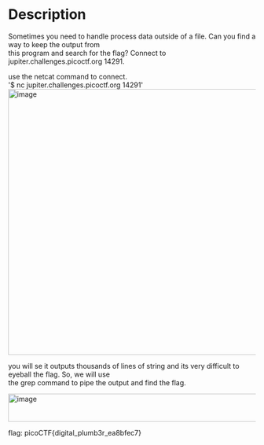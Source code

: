 # Description
Sometimes you need to handle process data outside of a file. Can you find a way to keep the output from <br>
this program and search for the flag? Connect to jupiter.challenges.picoctf.org 14291.<br>

use the netcat command to connect.<br>
'$ nc jupiter.challenges.picoctf.org 14291'<br>
<img width="666" height="541" alt="image" src="https://github.com/user-attachments/assets/898df2ac-b473-42ac-aa95-d939de29c343" /><br>

you will se it outputs thousands of lines of string and its very difficult to eyeball the flag. So, we will use <br>
the grep command to pipe the output and find the flag.<br>

<img width="511" height="57" alt="image" src="https://github.com/user-attachments/assets/a893edc6-831c-4825-994e-c175fbe632a7" />

flag: picoCTF{digital_plumb3r_ea8bfec7}

